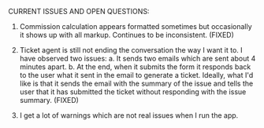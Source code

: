CURRENT ISSUES AND OPEN QUESTIONS:

1. Commission calculation appears formatted sometimes but occasionally it shows up with all markup. Continues to be inconsistent. (FIXED)

2. Ticket agent is still not ending the conversation the way I want it to. I have observed two issues:
    a. It sends two emails which are sent about 4 minutes apart.
    b. At the end, when it submits the form it responds back to the user what it sent in the email to generate a ticket. Ideally, what I'd like is that it sends the email with the summary of the issue and tells the user that it has submitted the ticket without responding with the issue summary. (FIXED)

3. I get a lot of warnings which are not real issues when I run the app.

